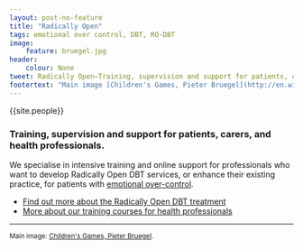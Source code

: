 ```yaml
---
layout: post-no-feature
title: "Radically Open"
tags: emotional over control, DBT, RO-DBT
image:
    feature: bruegel.jpg
header:
    colour: None
tweet: Radically Open—Training, supervision and support for patients, carers and health professionals.
footertext: "Main image [Children's Games, Pieter Bruegel](http://en.wikipedia.org/wiki/Children's_Games_(Bruegel))."
---
```


{{site.people}}

### Training, supervision and support for patients, carers, and health professionals.

We specialise in intensive training and online support for professionals who want to develop Radically Open DBT services, or enhance their existing practice, for patients with [emotional over-control](/about/#overcontrol).

- [Find out more about the Radically Open DBT treatment](/about/)
- [More about our training courses for health professionals](/professionals/)




<hr>

<small>Main image: [Children's Games, Pieter Bruegel](http://en.wikipedia.org/wiki/Children's_Games_(Bruegel)).</small>




